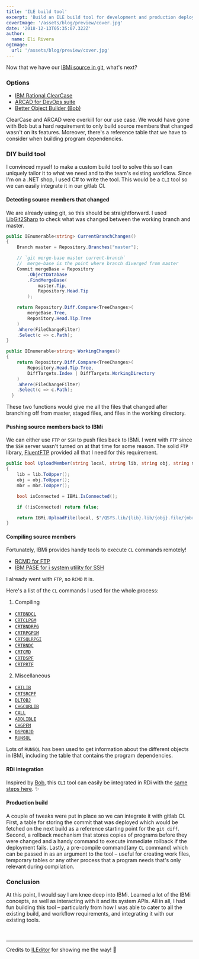 ```yaml
---
title: 'ILE build tool'
excerpt: 'Build an ILE build tool for development and production deployment. Integrate it with RDi and gitlab CI.'
coverImage: '/assets/blog/preview/cover.jpg'
date: '2018-12-13T05:35:07.322Z'
author:
  name: Eli Rivera
ogImage:
  url: '/assets/blog/preview/cover.jpg'
---
```


Now that we have our [IBMi source in git](/posts/ibmi-source-with-git), what's next?

### Options
* [IBM Rational ClearCase](https://www.ibm.com/products/rational-clearcase)
* [ARCAD for DevOps suite](https://www.arcadsoftware.com/products/arcad-for-devops/)
* [Better Object Builder (Bob)](https://github.com/s4isystems/Bob)

ClearCase and ARCAD were overkill for our use case. We would have gone with Bob but a hard requirement to only build source members that changed wasn't on its features. Moreover, there's a reference table that we have to consider when building program dependencies.

### DIY build tool
I convinced myself to make a custom build tool to solve this so I can uniquely tailor it to what we need and to the team's existing workflow. Since I'm on a .NET shop, I used C# to write the tool. This would be a `CLI` tool so we can easily integrate it in our gitlab CI.

#### Detecting source members that changed
We are already using git, so this should be straightforward. I used [LibGit2Sharp](https://github.com/libgit2/libgit2sharp/) to check what was changed between the working branch and master.

```csharp
public IEnumerable<string> CurrentBranchChanges()
{
    Branch master = Repository.Branches["master"];

    // `git merge-base master current-branch`
    //  merge-base is the point where branch diverged from master
    Commit mergeBase = Repository
        .ObjectDatabase
        .FindMergeBase(
            master.Tip,
            Repository.Head.Tip
        );

    return Repository.Diff.Compare<TreeChanges>(
        mergeBase.Tree,
        Repository.Head.Tip.Tree
    )
    .Where(FileChangeFilter)
    .Select(c => c.Path);
}

public IEnumerable<string> WorkingChanges()
{
    return Repository.Diff.Compare<TreeChanges>(
        Repository.Head.Tip.Tree,
        DiffTargets.Index | DiffTargets.WorkingDirectory
    )
    .Where(FileChangeFilter)
    .Select(c => c.Path);
  }
```

These two functions would give me all the files that changed after branching off from master, staged files, and files in the working directory.

#### Pushing source members back to IBMi
We can either use `FTP` or `SSH` to push files back to IBMi. I went with `FTP` since the `SSH` server wasn't turned on at that time for some reason. The solid `FTP` library, [FluentFTP](https://github.com/robinrodricks/FluentFTP) provided all that I need for this requirement.

```csharp
public bool UploadMember(string local, string lib, string obj, string mbr)
{
    lib = lib.ToUpper();
    obj = obj.ToUpper();
    mbr = mbr.ToUpper();

    bool isConnected = IBMi.IsConnected();

    if (!isConnected) return false;

    return IBMi.UploadFile(local, $"/QSYS.lib/{lib}.lib/{obj}.file/{mbr}.mbr");
}
```

#### Compiling source members
Fortunately, IBMi provides handy tools to execute `CL` commands remotely! 

* [RCMD for FTP](https://www.ibm.com/docs/en/i/7.3?topic=ssw_ibm_i_73/rzaiq/rzaiqrcmd.htm)
* [IBM PASE for i system utility for SSH](https://www.ibm.com/docs/en/i/7.2?topic=utilities-pase-i-system-utility)

I already went with `FTP`, so `RCMD` it is.

Here's a list of the `CL` commands I used for the whole process:

1. Compiling
  * [`CRTBNDCL`](https://www.ibm.com/docs/en/i/7.4?topic=ssw_ibm_i_74/cl/crtbndcl.htm)
  * [`CRTCLPGM`](https://www.ibm.com/docs/en/i/7.4?topic=ssw_ibm_i_74/cl/crtclpgm.htm)
  * [`CRTBNDRPG`](https://www.ibm.com/docs/en/i/7.4?topic=ssw_ibm_i_74/cl/crtbndrpg.htm)
  * [`CRTRPGPGM`](https://www.ibm.com/docs/en/i/7.4?topic=ssw_ibm_i_74/cl/crtrpgpgm.htm)
  * [`CRTSQLRPGI`](https://www.ibm.com/docs/en/i/7.4?topic=ssw_ibm_i_74/cl/crtsqlrpgi.htm)
  * [`CRTBNDC`](https://www.ibm.com/docs/en/i/7.4?topic=ssw_ibm_i_74/cl/crtbndc.htm)
  * [`CRTCMD`](https://www.ibm.com/docs/en/i/7.4?topic=ssw_ibm_i_74/cl/crtcmd.htm)
  * [`CRTDSPF`](https://www.ibm.com/docs/en/i/7.4?topic=ssw_ibm_i_74/cl/crtdspf.htm)
  * [`CRTPRTF`](https://www.ibm.com/docs/en/i/7.4?topic=ssw_ibm_i_74/cl/crtprtf.htm)

2. Miscellaneous
  * [`CRTLIB`](https://www.ibm.com/docs/en/i/7.4?topic=ssw_ibm_i_74/cl/crtlib.htm)
  * [`CRTSRCPF`](https://www.ibm.com/docs/en/i/7.4?topic=considerations-create-source-physical-file-crtsrcpf-command)
  * [`DLTOBJ`](https://www.ibm.com/docs/en/i/7.4?topic=ssw_ibm_i_74/cl/dltobj.htm)
  * [`CHGCURLIB`](https://www.ibm.com/docs/en/i/7.4?topic=ssw_ibm_i_74/cl/chgcurlib.htm)
  * [`CALL`](https://www.ibm.com/docs/en/i/7.4?topic=programs-using-call-call-command#clcallc)
  * [`ADDLIBLE`](https://www.ibm.com/docs/en/i/7.4?topic=ssw_ibm_i_74/cl/addlible.htm)
  * [`CHGPFM`](https://www.ibm.com/docs/en/i/7.4?topic=ssw_ibm_i_74/cl/chgpfm.htm)
  * [`DSPOBJD`](https://www.ibm.com/docs/en/i/7.4?topic=ssw_ibm_i_74/cl/dspobjd.htm)
  * [`RUNSQL`](https://www.ibm.com/docs/en/i/7.4?topic=ssw_ibm_i_74/cl/runsql.htm)

Lots of `RUNSQL` has been used to get information about the different objects in IBMi, including the table that contains the program dependencies.

#### RDi integration
Inspired by [Bob](https://github.com/s4isystems/Bob), this `CLI` tool can easily be integrated in RDi with the [same steps here](https://github.com/s4isystems/Bob/wiki/Integrate-RDi#import-the-external-tools-definitions-into-rdi). ✨

#### Production build
A couple of tweaks were put in place so we can integrate it with gitlab CI. First, a table for storing the commit that was deployed which would be fetched on the next build as a reference starting point for the `git diff`. Second, a rollback mechanism that stores copies of programs before they were changed and a handy command to execute immediate rollback if the deployment fails. Lastly, a pre-compile command(any `CL` command) which can be passed in as an argument to the tool – useful for creating work files, temporary tables or any other process that a program needs that's only relevant during compilation.

### Conclusion
At this point, I would say I am knee deep into IBMi. Learned a lot of the IBMi concepts, as well as interacting with it and its system APIs. All in all, I had fun building this tool – particularly from how I was able to cater to all the existing build, and workflow requirements, and integrating it with our existing tools.<br><br><br>

---
Credits to [ILEditor](https://github.com/worksofbarry/ILEditor) for showing me the way! 🙇